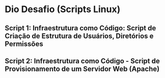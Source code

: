 # Dio Desafio (Scripts Linux)
## Script 1: Infraestrutura como Código: Script de Criação de Estrutura de Usuários, Diretórios e Permissões
## Script 2: Infraestrutura como Código - Script de Provisionamento de um Servidor Web (Apache)
